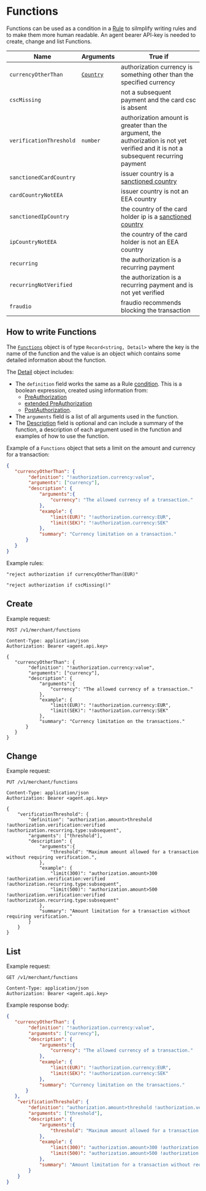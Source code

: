 # Functions
Functions can be used as a condition in a [Rule](./rules.html) to silmplify writing rules and to make them more human readable. An agent bearer API-key is needed to create, change and list Functions.

| Name                    | Arguments                                      | True if                                                                                                                               |
|-------------------------|------------------------------------------------|---------------------------------------------------------------------------------------------------------------------------------------|
| `currencyOtherThan`     | [`Country`](../common/reference.html#currency) | authorization currency is something other than the specified currency                                                                 |
| `cscMissing`            |                                                | not a subsequent payment and the card csc is absent                                                                                   |
| `verificationThreshold` | `number`                                       | authorization amount is greater than the argument, the authorization is not yet verified and it is not a subsequent recurring payment |
| `sanctionedCardCountry` |                                                | issuer country is a [sanctioned country]()                                                                                            |
| `cardCountryNotEEA`     |                                                | issuer country is not an EEA country                                                                                                  |
| `sanctionedIpCountry`   |                                                | the country of the card holder ip is a [sanctioned country]()                                                                         |
| `ipCountryNotEEA`       |                                                | the country of the card holder is not an EEA country                                                                                  |
| `recurring`             |                                                | the authorization is a recurring payment                                                                                              |
| `recurringNotVerified`  |                                                | the authorization is a recurring payment and is not yet verified                                                                      |
| `fraudio`               |                                                | fraudio recommends blocking the transaction                                                                                               |

## How to write Functions
The [`Functions`](./reference.html#functions) object is of type `Record<string, Detail>` where the key is the name of the function and the value is an object which contains some detailed information about the function. 

The [Detail](./reference#detail) object includes:
- The `definition` field works the same as a Rule [condition](./rules.html#condition). This is a boolean expression, created using information from:
    - [PreAuthorization](../authorization/states.html#preauthorization)
    - [extended PreAuthorization](./rules.html#extended-state)
    - [PostAuthorization](../authorization/states.html#postauthorization).
- The `arguments` field is a list of all arguments used in the function. 
- The [Description](./reference.html#description) field is optional and can include a summary of the function, a description of each argument used in the function and examples of how to use the function. 

Example of a `Functions` object that sets a limit on the amount and currency for a transaction:
``` JSON
{
   "currencyOtherThan": {
        "definition": "!authorization.currency:value",
        "arguments": ["currency"],
        "description": {
            "arguments":{
                "currency": "The allowed currency of a transaction."
            },
            "example": {
                "limit(EUR)": "!authorization.currency:EUR",
                "limit(SEK)": "!authorization.currency:SEK"
            },
            "summary": "Currency limitation on a transaction."
       }
   }
}
```
Example rules:

`"reject authorization if currencyOtherThan(EUR)"`

`"reject authorization if cscMissing()"`

## Create 

Example request:
``` {1} JSON
POST /v1/merchant/functions

Content-Type: application/json
Authorization: Bearer <agent.api.key>

{
   "currencyOtherThan": {
        "definition": "!authorization.currency:value",
        "arguments": ["currency"],
        "description": {
            "arguments":{
                "currency": "The allowed currency of a transaction."
            },
            "example": {
                "limit(EUR)": "!authorization.currency:EUR",
                "limit(SEK)": "!authorization.currency:SEK"
            },
            "summary": "Currency limitation on the transactions."
       }
   }
}
```
## Change

Example request:
``` {1} JSON
PUT /v1/merchant/functions

Content-Type: application/json
Authorization: Bearer <agent.api.key>

{
    "verificationThreshold": {
        "definition": "authorization.amount>threshold !authorization.verification:verified !authorization.recurring.type:subsequent",
        "arguments": ["threshold"],
        "description": {
            "arguments":{
                "threshold": "Maximum amount allowed for a transaction without requiring verification.",
            },
            "example": {
                "limit(300)": "authorization.amount>300 !authorization.verification:verified !authorization.recurring.type:subsequent",
                "limit(500)": "authorization.amount>500 !authorization.verification:verified !authorization.recurring.type:subsequent"
            },
            "summary": "Amount limitation for a transaction without requiring verification."
        }
    }
}
```

## List

Example request:
``` {1} JSON
GET /v1/merchant/functions

Content-Type: application/json
Authorization: Bearer <agent.api.key>
```

Example response body: 

``` JSON
{
   "currencyOtherThan": {
        "definition": "!authorization.currency:value",
        "arguments": ["currency"],
        "description": {
            "arguments":{
                "currency": "The allowed currency of a transaction."
            },
            "example": {
                "limit(EUR)": "!authorization.currency:EUR",
                "limit(SEK)": "!authorization.currency:SEK"
            },
            "summary": "Currency limitation on the transactions."
       }
   },
    "verificationThreshold": {
        "definition": "authorization.amount>threshold !authorization.verification:verified !authorization.recurring.type:subsequent",
        "arguments": ["threshold"],
        "description": {
            "arguments":{
                "threshold": "Maximum amount allowed for a transaction without requiring verification.",
            },
            "example": {
                "limit(300)": "authorization.amount>300 !authorization.verification:verified !authorization.recurring.type:subsequent",
                "limit(500)": "authorization.amount>500 !authorization.verification:verified !authorization.recurring.type:subsequent"
            },
            "summary": "Amount limitation for a transaction without requiring verification."
        }
    }
}
```